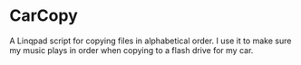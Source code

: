 # CarCopy
A Linqpad script for copying files in alphabetical order. I use it to make sure my music plays in order when copying to a flash drive for my car.
